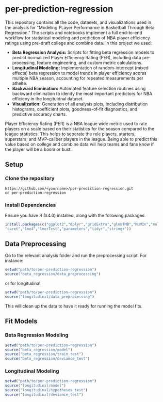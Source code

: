 # per-prediction-regression
This repository contains all the code, datasets, and visualizations used in the analysis for "Modeling PLayer Performance in Basketball Through Beta Regression." The scripts and notebooks implement a full end-to-end workflow for statistical modeling and prediction of NBA player efficiency ratings using pre-draft college and combine data. In this project we used:
- **Beta Regression Analysis:** Scripts for fitting beta regression models to predict normalized Player Efficiency Rating (PER), including data pre-processing, feature engineering, and custom metric calculations.
- **Longitudinal Modeling:** Implementation of random-intercept (mixed effects) beta regression to model trends in player efficiency acorss multiple NBA season, accounting for repeated measurements per athelte.
- **Backward Elimination:** Automated feature selection routines using backward elimination to idenity the most important predictors for NBA efficieny in the longituidnal dataset.
- **Visualization:** Generation of all analysis plots, including distribution histograms, coefficient plots, goodness-of-fit diagnostics, and predictive accuracy charts.

Player Efficiency Rating (PER) is a NBA league wide metric used to rate players on a scale based on their statistics for the season compared to the league statistics. This helps to seperate the role players, starters, superstars, and MVP-caliber players in the league. Being able to predict this value based on college and combine data will help teams and fans know if the player will be a boom or bust.


## Setup
### Clone the repository 
```
https://github.com/<yourname>/per-prediction-regression.git
cd per-prediction-regression
```

### Install Dependencies
Ensure you have R (≥4.0) installed, along with the following packages:
```r
install.packages(c("ggplot2","dplyr","gridExtra","glmmTMB","MuMIn","multcomp","emmeans","DHARMa","betareg","xtable",
"caret","lme4","lmerTest","parameters","tidyr","stringr"))
```

## Data Preprocessing
Go to the relevant analysis folder and run the preprocessing script. For instance:
```r
setwd("path/to/per-prediction-regression")
source("beta_regression/data_preprocessing")
```
or for longitudinal:
```r
setwd("path/to/per-prediction-regression")
source("longitudinal/data_preprocessing")
```
This will clean up the data to have it ready for running the model fits.

## Fit Models
### Beta Regression Modeling
```r
setwd("path/to/per-prediction-regression")
source("beta_regression/model")
source("beta_regression/train_test")
source("beta_regression/deviance_test")
```

### Longitudinal Modeling
```r
setwd("path/to/per-prediction-regression")
source("longitudinal/model")
source("longitudinal/hypotheses_test")
source("longitudinal/deviance_test")
```
